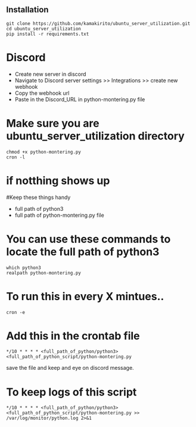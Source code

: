 ## Installation 
```
git clone https://github.com/kamakirito/ubuntu_server_utilization.git
cd ubuntu_server_utilization
pip install -r requirements.txt
```

# Discord

* Create new server in discord
* Navigate to Discord server settings >> Integrations >> create new webhook
* Copy the webhook url
* Paste in the Discord_URL in python-montering.py file


# Make sure you are ubuntu_server_utilization directory 
```
chmod +x python-montering.py
cron -l
```
# if notthing shows up 

#Keep these things handy
 * full path of python3
 * full path of python-montering.py file


# You can use these commands to locate the full path of python3

```
which python3
realpath python-montering.py
```
# To run this in every X mintues.. 

```
cron -e
```

# Add this in the crontab file 
```
*/10 * * * * <full_path_of_python/python3> <full_path_of_python_script/python-montering.py
```
save the file and keep and eye on discord message.

# To keep logs of this script 

```
*/10 * * * * <full_path_of_python/python3> <full_path_of_python_script/python-montering.py >> /var/log/monitor/python.log 2>&1
```

